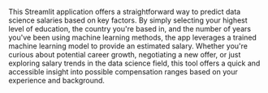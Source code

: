 This Streamlit application offers a straightforward way to predict data science salaries based on key factors. By simply selecting your highest level of education, the country you're based in, and the number of years you've been using machine learning methods, the app leverages a trained machine learning model to provide an estimated salary. Whether you're curious about potential career growth, negotiating a new offer, or just exploring salary trends in the data science field, this tool offers a quick and accessible insight into possible compensation ranges based on your experience and background. 
